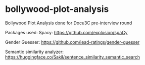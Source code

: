 # bollywood-plot-analysis
Bollywood Plot Analysis done for Docu3C pre-interview round

Packages used:
Spacy: https://github.com/explosion/spaCy

Gender Guesser: https://github.com/lead-ratings/gender-guesser

Semantic similarity analyzer: https://huggingface.co/Sakil/sentence_similarity_semantic_search

